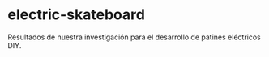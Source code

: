 # electric-skateboard
Resultados de nuestra investigación para el desarrollo de patines eléctricos DIY.
